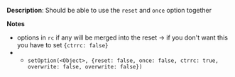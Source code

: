 __Description__: Should be able to use the `reset` and `once` option together

__Notes__

+ options in `rc` if any will be merged into the reset -> if you don't want this you have to set `{ctrrc: false}`
+ + `setOption(<Object>, {reset: false, once: false, ctrrc: true, overwrite: false, overwrite: false})`
